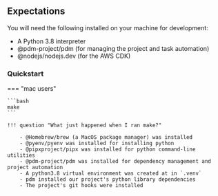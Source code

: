 ## Expectations

You will need the following installed on your machine for development:

* A Python 3.8 interpreter
* @pdm-project/pdm (for managing the project and task automation)
* @nodejs/nodejs.dev (for the AWS CDK)

### Quickstart

=== "mac users"

    ```bash
    make
    ```

    !!! question "What just happened when I ran make?"

        - @Homebrew/brew (a MacOS package manager) was installed
        - @pyenv/pyenv was installed for installing python
        - @pipxproject/pipx was installed for python command-line utilities
        - @pdm-project/pdm was installed for dependency management and project automation
        - A python3.8 virtual environment was created at in `.venv`
        - pdm installed our project's python library dependencies
        - The project's git hooks were installed

[comment]: <> (## Mac Users)

[comment]: <> (Running `make` will run the `scripts/bootstrap.sh` script to get you set up.)

[comment]: <> (It's recommended you read the bootstrap script.)
